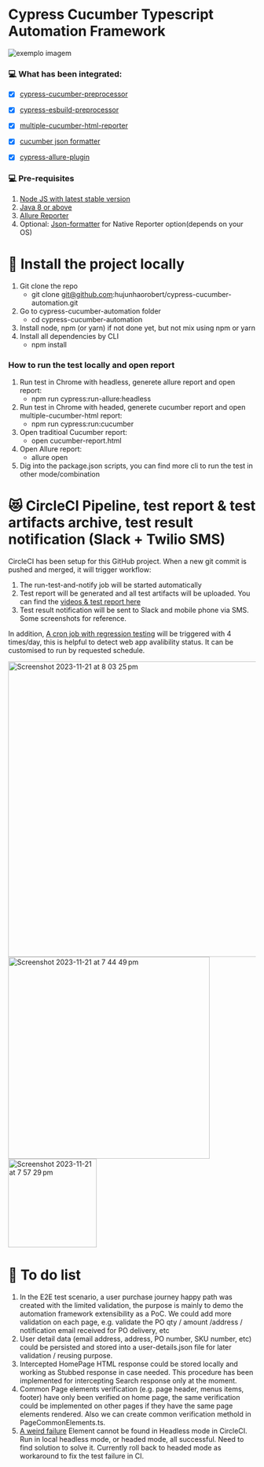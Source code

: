 # Cypress Cucumber Typescript Automation Framework 

<img src="https://media-exp1.licdn.com/dms/image/C4E0BAQF1dg2KtKFdPg/company-logo_200_200/0/1626295436859?e=2159024400&v=beta&t=Ib_T9PXXQxkHRKnj3Oe65EKuR6EAh01IgAA6IGvU0FY" alt="exemplo imagem">


### 💻 What has been integrated:

- [x] [cypress-cucumber-preprocessor](https://github.com/badeball/cypress-cucumber-preprocessor)
- [x] [cypress-esbuild-preprocessor](https://github.com/bahmutov/cypress-esbuild-preprocessor)
- [x] [multiple-cucumber-html-reporter](https://www.npmjs.com/package/multiple-cucumber-html-reporter)
- [x] [cucumber json formatter](https://github.com/cucumber/json-formatter)
- [x] [cypress-allure-plugin](https://github.com/Shelex/cypress-allure-plugin)



### 💻 Pre-requisites

1. [Node JS with latest stable version](https://nodejs.org/en/download)
2. [Java 8 or above](https://www.java.com/en/download/manual.jsp)
3. [Allure Reporter](https://allurereport.org/docs/gettingstarted-installation/)
4. Optional: [Json-formatter](https://github.com/cucumber/json-formatter) for Native Reporter option(depends on your OS)

# 🚀 Install the project locally

  1. Git clone the repo
      - git clone git@github.com:hujunhaorobert/cypress-cucumber-automation.git
  2. Go to cypress-cucumber-automation folder
      - cd cypress-cucumber-automation
  3. Install node, npm (or yarn) if not done yet, but not mix using npm or yarn
  4. Install all dependencies by CLI
      - npm install

### How to run the test locally and open report

1. Run test in Chrome with headless, generete allure report and open report:
   - npm run cypress:run-allure:headless
2. Run test in Chrome with headed, generete cucumber report and open multiple-cucumber-html report:
   - npm run cypress:run:cucumber
3. Open traditioal Cucumber report:
   - open cucumber-report.html
4. Open Allure report:
   - allure open
5. Dig into the package.json scripts, you can find more cli to run the test in other mode/combination
   

# 😻 CircleCI Pipeline, test report & test artifacts archive, test result notification (Slack + Twilio SMS)
CircleCI has been setup for this GitHub project. When a new git commit is pushed and merged, it will trigger workflow:

   1. The run-test-and-notify job will be started automatically
   2. Test report will be generated and all test artifacts will be uploaded. You can find the [videos & test report here](https://app.circleci.com/pipelines/github/hujunhaorobert/cypress-cucumber-automation/1/workflows/ef417c8c-e025-461e-a743-6f8285d99108/jobs/2/artifacts)
   3. Test result notification will be sent to Slack and mobile phone via SMS. Some screenshots for reference.

In addition, [A cron job with regression testing](https://app.circleci.com/pipelines/github/hujunhaorobert/cypress-cucumber-automation) will be triggered with 4 times/day, this is helpful to detect web app avalibility status. It can be customised to run by requested schedule.

<img width="600" alt="Screenshot 2023-11-21 at 8 03 25 pm" src="https://github.com/hujunhaorobert/cypress-cucumber-automation/assets/10079887/870d772b-7638-4369-9971-76818571e856"> 
<img width="410" alt="Screenshot 2023-11-21 at 7 44 49 pm" src="https://github.com/hujunhaorobert/cypress-cucumber-automation/assets/10079887/e2d2b050-9766-4d56-a960-88d888f90c46">
<img width="180" alt="Screenshot 2023-11-21 at 7 57 29 pm" src="https://github.com/hujunhaorobert/cypress-cucumber-automation/assets/10079887/904b0d6c-f260-4345-bd64-de493e24e76e">

# :pencil: To do list

1. In the E2E test scenario, a user purchase journey happy path was created with the limited validation, the purpose is mainly to demo the automation framework extensibility as a PoC. We could add more validation on each page, e.g. validate the PO qty / amount /address / notification email received for PO delivery, etc
2. User detail data (email address, address, PO number, SKU number, etc) could be persisted and stored into a user-details.json file for later validation / reusing purpose.
3. Intercepted HomePage HTML response could be stored locally and working as Stubbed response in case needed. This procedure has been implemented for intercepting Search response only at the moment.
4. Common Page elements verification (e.g. page header, menus items, footer) have only been verified on home page, the same verification could be implemented on other pages if they have the same page elements rendered. Also we can create common verification methold in PageCommonElements.ts.
5. [A weird failure](https://github.com/hujunhaorobert/cypress-cucumber-automation/issues/1) Element cannot be found in Headless mode in CircleCI. Run in local headless mode, or headed mode, all successful. Need to find solution to solve it. Currently roll back to headed mode as workaround to fix the test failure in CI. 
   
